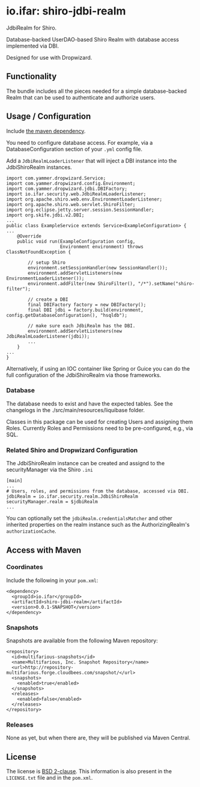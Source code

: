 # io.ifar: shiro-jdbi-realm

JdbiRealm for Shiro.

Database-backed UserDAO-based Shiro Realm with database access implemented via DBI.

Designed for use with Dropwizard.

## Functionality

The bundle includes all the pieces needed for a simple database-backed Realm that can be used to authenticate and authorize users.


## Usage / Configuration

Include [the maven dependency](#access-with-maven).

You need to configure database access.  For example, via a DatabaseConfiguration section of your `.yml` config file.

Add a `JdbiRealmLoaderListener` that will inject a DBI instance into the JdbiShiroRealm instances.

    import com.yammer.dropwizard.Service;
    import com.yammer.dropwizard.config.Environment;
    import com.yammer.dropwizard.jdbi.DBIFactory;
    import io.ifar.security.web.JdbiRealmLoaderListener;
    import org.apache.shiro.web.env.EnvironmentLoaderListener;
    import org.apache.shiro.web.servlet.ShiroFilter;
    import org.eclipse.jetty.server.session.SessionHandler;
    import org.skife.jdbi.v2.DBI;
    ...
    public class ExampleService extends Service<ExampleConfiguration> {
    ...
        @Override
        public void run(ExampleConfiguration config,
                        Environment environment) throws ClassNotFoundException {

            // setup Shiro
            environment.setSessionHandler(new SessionHandler());
            environment.addServletListeners(new EnvironmentLoaderListener());
            environment.addFilter(new ShiroFilter(), "/*").setName("shiro-filter");

            // create a DBI
            final DBIFactory factory = new DBIFactory();
            final DBI jdbi = factory.build(environment, config.getDatabaseConfiguration(), "hsqldb");

            // make sure each JdbiRealm has the DBI.
            environment.addServletListeners(new JdbiRealmLoaderListener(jdbi));
            ...
        }
    ...
    }

Alternatively, if using an IOC container like Spring or Guice you can do the full configuration of the JdbiShiroRealm via those frameworks.

### Database

The database needs to exist and have the expected tables.  See the changelogs in the ./src/main/resources/liquibase folder.

Classes in this package can be used for creating Users and assigning them Roles.  Currently Roles and Permissions need to be pre-configured, e.g., via SQL.

### Related Shiro and Dropwizard Configuration

The JdbiShiroRealm instance can be created and assignd to the securityManager via the Shiro `.ini`

    [main]
    ...
    # Users, roles, and permissions from the database, accessed via DBI.
    jdbiRealm = io.ifar.security.realm.JdbiShiroRealm
    securityManager.realm = $jdbiRealm
    ...

You can optionally set the `jdbiRealm.credentialsMatcher` and other inherited properties on the realm instance such as the AuthorizingRealm's `authorizationCache`.

## Access with Maven

### Coordinates

Include the following in your `pom.xml`:

	<dependency>
	  <groupId>io.ifar</groupId>
	  <artifactId>shiro-jdbi-realm</artifactId>
	  <version>0.0.1-SNAPSHOT</version>
	</dependency>

### Snapshots

Snapshots are available from the following Maven repository:


    <repository>
      <id>multifarious-snapshots</id>
      <name>Multifarious, Inc. Snapshot Repository</name>
      <url>http://repository-multifarious.forge.cloudbees.com/snapshot/</url>
      <snapshots>
        <enabled>true</enabled>
      </snapshots>
      <releases>
        <enabled>false</enabled>
      </releases>
    </repository>


### Releases

None as yet, but when there are, they will be published via Maven Central.

## License

The license is [BSD 2-clause](http://opensource.org/licenses/BSD-2-Clause).  This information is also present in the `LICENSE.txt` file and in the `pom.xml`.